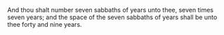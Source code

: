 And thou shalt number seven sabbaths of years unto thee, seven times seven years; and the space of the seven sabbaths of years shall be unto thee forty and nine years.
